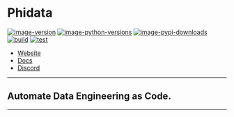 # Phidata

[![image-version](https://img.shields.io/pypi/v/phidata?color=blue&label=version)](https://python.org/pypi/phidata)
[![image-python-versions](https://img.shields.io/badge/python->=3.7-blue)](https://github.com/phidatahq/phidata)
[![image-pypi-downloads](https://pepy.tech/badge/phidata)](https://github.com/phidatahq/phidata)
[![build](https://github.com/phidatahq/phidata/actions/workflows/build.yml/badge.svg?branch=main)](https://github.com/phidatahq/phidata/actions/workflows/build.yml)
[![test](https://github.com/phidatahq/phidata/actions/workflows/test.yml/badge.svg?branch=main)](https://github.com/phidatahq/phidata/actions/workflows/test.yml)

- [Website](https://phidata.com)
- [Docs](https://docs.phidata.com)
- [Discord](https://discord.gg/4MtYHHrgA8)

---

## Automate Data Engineering as Code.

---
